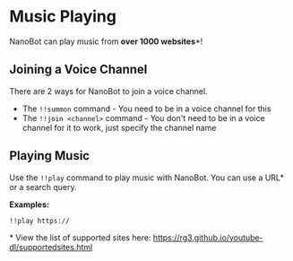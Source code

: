 # Music Playing

NanoBot can play music from **over 1000 websites**\*!

## Joining a Voice Channel

There are 2 ways for NanoBot to join a voice channel.

 - The `!!summon` command - You need to be in a voice channel for this
 - The `!!join <channel>` command - You don't need to be in a voice channel for it to work, just specify the channel name

## Playing Music

Use the `!!play` command to play music with NanoBot. You can use a URL\* or a search query.

**Examples:**

`!!play https://`


\* View the list of supported sites here: https://rg3.github.io/youtube-dl/supportedsites.html
